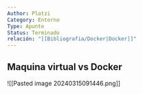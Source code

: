 ```yaml
---
Author: Platzi
Category: Entorno
Type: Apunte
Status: Terminado
relación: "[[Bibliografia/Docker|Docker]]"
---
```

## Maquina virtual vs Docker

![[Pasted image 20240315091446.png]]

